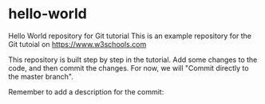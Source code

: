 # hello-world
Hello World repository for Git tutorial
This is an example repository for the Git tutoial on https://www.w3schools.com

This repository is built step by step in the tutorial.
Add some changes to the code, and then commit the changes. For now, we will "Commit directly to the master branch".

Remember to add a description for the commit:
